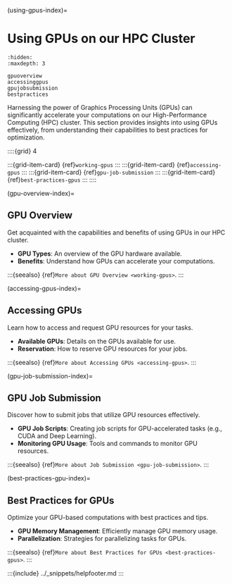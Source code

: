 (using-gpus-index)=
# Using GPUs on our HPC Cluster

```{toctree}
:hidden:
:maxdepth: 3

gpuoverview
accessinggpus
gpujobsubmission
bestpractices
```

Harnessing the power of Graphics Processing Units (GPUs) can significantly accelerate your computations on our High-Performance Computing (HPC) cluster. This section provides insights into using GPUs effectively, from understanding their capabilities to best practices for optimization.

::::{grid} 4

:::{grid-item-card} {ref}`working-gpus`
:::
:::{grid-item-card} {ref}`accessing-gpus`
:::
:::{grid-item-card} {ref}`gpu-job-submission`
:::
:::{grid-item-card} {ref}`best-practices-gpus`
:::
::::

(gpu-overview-index)=
## GPU Overview
Get acquainted with the capabilities and benefits of using GPUs in our HPC cluster.

- **GPU Types**: An overview of the GPU hardware available.
- **Benefits**: Understand how GPUs can accelerate your computations.

:::{seealso}
{ref}`More about GPU Overview <working-gpus>`.
:::

(accessing-gpus-index)=
## Accessing GPUs

Learn how to access and request GPU resources for your tasks.

- **Available GPUs**: Details on the GPUs available for use.
- **Reservation**: How to reserve GPU resources for your jobs.

:::{seealso}
{ref}`More about Accessing GPUs <accessing-gpus>`.
:::

(gpu-job-submission-index)=
## GPU Job Submission

Discover how to submit jobs that utilize GPU resources effectively.

- **GPU Job Scripts**: Creating job scripts for GPU-accelerated tasks (e.g., CUDA and Deep Learning).
- **Monitoring GPU Usage**: Tools and commands to monitor GPU resources.

:::{seealso}
{ref}`More about Job Submission <gpu-job-submission>`.
:::

(best-practices-gpu-index)=
## Best Practices for GPUs

Optimize your GPU-based computations with best practices and tips.

- **GPU Memory Management**: Efficiently manage GPU memory usage.
- **Parallelization**: Strategies for parallelizing tasks for GPUs.

:::{seealso}
{ref}`More about Best Practices for GPUs <best-practices-gpus>`.
:::

:::{include} ../_snippets/helpfooter.md
:::